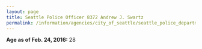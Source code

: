 ```yaml
---
layout: page
title: Seattle Police Officer 8372 Andrew J. Swartz
permalink: /information/agencies/city_of_seattle/seattle_police_department/copbook/8372/
---
```


**Age as of Feb. 24, 2016:** 28
